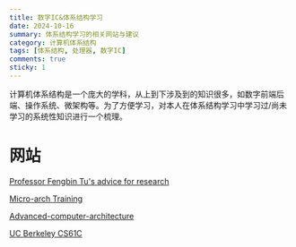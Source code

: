 ```yaml
---
title: 数字IC&体系结构学习
date: 2024-10-16
summary: 体系结构学习的相关网站与建议
category: 计算机体系结构
tags: [体系结构, 处理器, 数字IC]
comments: true
sticky: 1
---
```


计算机体系结构是一个庞大的学科，从上到下涉及到的知识很多，如数字前端后端、操作系统、微架构等。为了方便学习，对本人在体系结构学习中学习过/尚未学习的系统性知识进行一个梳理。

# 网站

[Professor Fengbin Tu's advice for research](https://fengbintu.github.io/advice/)

[Micro-arch Training](https://github.com/shinezyy/micro-arch-training)

[Advanced-computer-architecture](https://github.com/arch-simulator-sig/advanced-computer-architecture)

[UC Berkeley CS61C](https://cs61c.org/fa24/)
